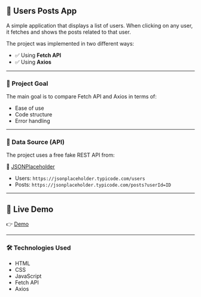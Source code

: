 ## 👥 Users Posts App

A simple application that displays a list of users. When clicking on any user, it fetches and shows the posts related to that user.

The project was implemented in two different ways:
- ✅ Using **Fetch API**
- ✅ Using **Axios**

---

### 🎯 Project Goal

The main goal is to compare Fetch API and Axios in terms of:
- Ease of use
- Code structure
- Error handling

---

### 🧪 Data Source (API)

The project uses a free fake REST API from:

🔗 [JSONPlaceholder](https://jsonplaceholder.typicode.com)

- Users: `https://jsonplaceholder.typicode.com/users`  
- Posts: `https://jsonplaceholder.typicode.com/posts?userId=ID`

---

## 🚀 Live Demo
👉 [Demo](https://abdelmagidawad.github.io/User-Posts-App/)

---

### 🛠️ Technologies Used
- HTML  
- CSS  
- JavaScript  
- Fetch API  
- Axios  


